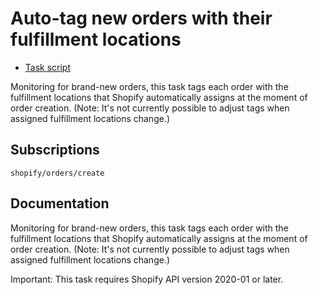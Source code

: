 # Auto-tag new orders with their fulfillment locations

* [Task script](./script.liquid)

Monitoring for brand-new orders, this task tags each order with the fulfillment locations that Shopify automatically assigns at the moment of order creation. (Note: It's not currently possible to adjust tags when assigned fulfillment locations change.)

## Subscriptions

```liquid
shopify/orders/create
```

## Documentation

Monitoring for brand-new orders, this task tags each order with the fulfillment locations that Shopify automatically assigns at the moment of order creation. (Note: It's not currently possible to adjust tags when assigned fulfillment locations change.)

Important: This task requires Shopify API version 2020-01 or later.